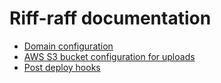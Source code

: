 Riff-raff documentation
=======================

 - [Domain configuration](domains)
 - [AWS S3 bucket configuration for uploads](s3buckets)
 - [Post deploy hooks](hooks)